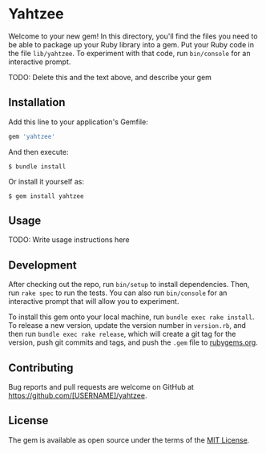 # Yahtzee

Welcome to your new gem! In this directory, you'll find the files you need to be able to package up your Ruby library into a gem. Put your Ruby code in the file `lib/yahtzee`. To experiment with that code, run `bin/console` for an interactive prompt.

TODO: Delete this and the text above, and describe your gem

## Installation

Add this line to your application's Gemfile:

```ruby
gem 'yahtzee'
```

And then execute:

    $ bundle install

Or install it yourself as:

    $ gem install yahtzee

## Usage

TODO: Write usage instructions here

## Development

After checking out the repo, run `bin/setup` to install dependencies. Then, run `rake spec` to run the tests. You can also run `bin/console` for an interactive prompt that will allow you to experiment.

To install this gem onto your local machine, run `bundle exec rake install`. To release a new version, update the version number in `version.rb`, and then run `bundle exec rake release`, which will create a git tag for the version, push git commits and tags, and push the `.gem` file to [rubygems.org](https://rubygems.org).

## Contributing

Bug reports and pull requests are welcome on GitHub at https://github.com/[USERNAME]/yahtzee.


## License

The gem is available as open source under the terms of the [MIT License](https://opensource.org/licenses/MIT).
